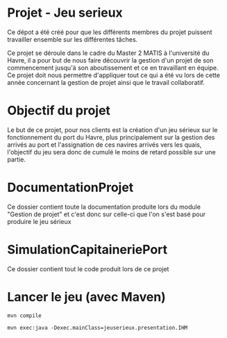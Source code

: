 Projet - Jeu serieux
=================

Ce dépot a été créé pour que les différents membres du projet puissent travailler ensemble sur les différentes tâches.

Ce projet se déroule dans le cadre du Master 2 MATIS à l'université du Havre, il a pour but de nous faire découvrir la gestion d'un projet de son commencement jusqu'à son aboutissement et ce en travaillant en équipe. Ce projet doit nous permettre d'appliquer tout ce qui a été vu lors de cette année concernant la gestion de projet ainsi que le travail collaboratif.

Objectif du projet
=============

Le but de ce projet, pour nos clients est la création d'un jeu sérieux sur le fonctionnement du port du Havre, plus principalement sur la gestion des arrivés au port et l'assignation de ces navires arrivés vers les quais, l'objectif du jeu sera donc de cumulé le moins de retard possible sur une partie.


DocumentationProjet
=============

Ce dossier contient toute la documentation produite lors du module "Gestion de projet" et c'est donc sur celle-ci que l'on s'est basé pour produire le jeu sérieux

SimulationCapitaineriePort
==========================

Ce dossier contient tout le code produit lors de ce projet

Lancer le jeu (avec Maven)
=============

    mvn compile 
    
    mvn exec:java -Dexec.mainClass=jeuserieux.presentation.IHM
